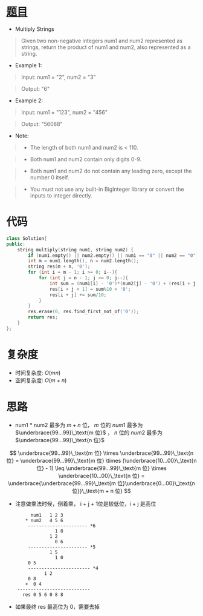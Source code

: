 # [题目](https://leetcode.com/problems/multiply-strings/)

* Multiply Strings

> Given two non-negative integers num1 and num2 represented as strings, return the product of num1 and num2, also represented as a string.

* Example 1:

> Input: num1 = "2", num2 = "3"

> Output: "6"

* Example 2:

> Input: num1 = "123", num2 = "456"

> Output: "56088"

* Note:

>- The length of both num1 and num2 is < 110.

>- Both num1 and num2 contain only digits 0-9.

>- Both num1 and num2 do not contain any leading zero, except the number 0 itself.

>- You must not use any built-in BigInteger library or convert the inputs to integer directly.


# 代码

```cpp
class Solution{
public:
    string multiply(string num1, string num2) {
        if (num1.empty() || num2.empty() || num1 == "0" || num2 == "0") return "0";
        int m = num1.length(), n = num2.length();
        string res(m + n, '0');
        for (int i = m - 1; i >= 0; i--){
            for (int j = n - 1; j >= 0; j--){
                int sum = (num1[i] - '0')*(num2[j] - '0') + (res[i + j + 1] - '0');
                res[i + j + 1] = sum%10 + '0';
                res[i + j] += sum/10;
            }
        }
        res.erase(0, res.find_first_not_of('0'));
        return res;
    }
};
```

# 复杂度

* 时间复杂度: $O(mn)$
* 空间复杂度: $O(m + n)$

# 思路

* num1 * num2 最多为 $m + n$ 位， $m$ 位的 $num1$ 最多为 $\underbrace{99...99}\_\text{m 位}$ ， $n$ 位的 $num2$ 最多为 $\underbrace{99...99}\_\text{n 位}$ 

$$
\underbrace{99...99}\_\text{m 位} \times \underbrace{99...99}\_\text{n 位} = \underbrace{99...99}\_\text{m 位} \times (\underbrace{10...00}\_\text{n 位} - 1) \leq \underbrace{99...99}\_\text{m 位} \times \underbrace{10...00}\_\text{n 位} = \underbrace{\underbrace{99...99}\_\text{m 位}\underbrace{0...00}\_\text{n 位}}\_\text{m + n 位}
$$

* 注意做乘法时候，倒着乘， i + j + 1位是较低位，i + j 是高位
```
	     num1   1 2 3
	   * num2   4 5 6
	    ---------------------- *6
	              1 8
	            1 2
                  0 6
	    ---------------------- *5
	            1 5
                  1 0
		0 5
	    ----------------------- *4
	          1 2
		0 8                          
	   +  0 4                       
	---------------------------
	  res 0 5 6 0 8 8
```
* 如果最终 res 最高位为 0，需要去掉 
	        
